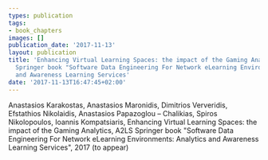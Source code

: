 ```yaml
---
types: publication
tags:
- book_chapters
images: []
publication_date: '2017-11-13'
layout: publication
title: 'Enhancing Virtual Learning Spaces: the impact of the Gaming Analytics, A2LS
  Springer book "Software Data Engineering For Network eLearning Environments: Analytics
  and Awareness Learning Services'
date: '2017-11-13T16:47:45+02:00'
---
```

Anastasios Karakostas, Anastasios Maronidis, Dimitrios Ververidis, Efstathios Nikolaidis, Anastasios Papazoglou – Chalikias, Spiros Nikolopoulos, Ioannis Kompatsiaris, Enhancing Virtual Learning Spaces: the impact of the Gaming Analytics, A2LS Springer book "Software Data Engineering For Network eLearning Environments: Analytics and Awareness Learning Services", 2017 (to appear)
